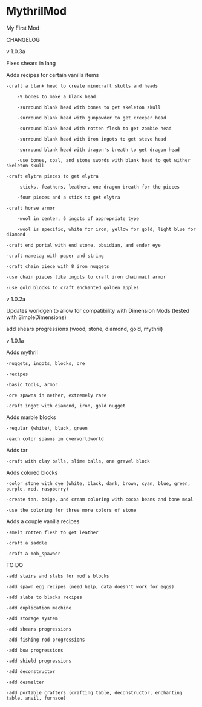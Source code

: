 # MythrilMod
My First Mod

CHANGELOG

v 1.0.3a

Fixes shears in lang

Adds recipes for certain vanilla items

    -craft a blank head to create minecraft skulls and heads
        
        -9 bones to make a blank head
        
        -surround blank head with bones to get skeleton skull
        
        -surround blank head with gunpowder to get creeper head
        
        -surround blank head with rotten flesh to get zombie head
        
        -surround blank head with iron ingots to get steve head
        
        -surround blank head with dragon's breath to get dragon head
        
        -use bones, coal, and stone swords with blank head to get wither skeleton skull

    -craft elytra pieces to get elytra
    
        -sticks, feathers, leather, one dragon breath for the pieces
        
        -four pieces and a stick to get elytra
    
    -craft horse armor
    
        -wool in center, 6 ingots of appropriate type
        
        -wool is specific, white for iron, yellow for gold, light blue for diamond
     
    -craft end portal with end stone, obsidian, and ender eye
    
    -craft nametag with paper and string
    
    -craft chain piece with 8 iron nuggets
    
    -use chain pieces like ingots to craft iron chainmail armor
    
    -use gold blocks to craft enchanted golden apples
    
    


v 1.0.2a

Updates worldgen to allow for compatibility with Dimension Mods (tested with SimpleDimensions)

add shears progressions (wood, stone, diamond, gold, mythril)


v 1.0.1a

Adds mythril

    -nuggets, ingots, blocks, ore
    
    -recipes
    
    -basic tools, armor
    
    -ore spawns in nether, extremely rare
    
    -craft ingot with diamond, iron, gold nugget
    
Adds marble blocks

    -regular (white), black, green
    
    -each color spawns in overworldworld
    
Adds tar

    -craft with clay balls, slime balls, one gravel block
    
Adds colored blocks

    -color stone with dye (white, black, dark, brown, cyan, blue, green, purple, red, raspberry)
    
    -create tan, beige, and cream coloring with cocoa beans and bone meal
    
    -use the coloring for three more colors of stone
    
Adds a couple vanilla recipes

    -smelt rotten flesh to get leather
    
    -craft a saddle
    
    -craft a mob_spawner

TO DO

    -add stairs and slabs for mod's blocks
    
    -add spawn egg recipes (need help, data doesn't work for eggs)
    
    -add slabs to blocks recipes
    
    -add duplication machine
    
    -add storage system
    
    -add shears progressions
    
    -add fishing rod progressions
    
    -add bow progressions
    
    -add shield progressions
    
    -add deconstructor
    
    -add desmelter
    
    -add portable crafters (crafting table, deconstructor, enchanting table, anvil, furnace)
